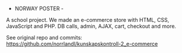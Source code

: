 - NORWAY POSTER -

A school project. We made an e-commerce store with HTML, CSS, JavaScript and PHP. DB calls, admin, AJAX, cart, checkout and more. 

See original repo and commits: https://github.com/norrlandl/kunskapskontroll-2_e-commerce
